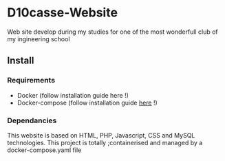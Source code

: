 # D10casse-Website
Web site develop during my studies for one of the most wonderfull club of my ingineering school

## Install

### Requirements

- Docker (follow installation guide here !)
- Docker-compose (follow installation guide [here](https://docs.docker.com/compose/install/) !)

### Dependancies

This website is based on HTML, PHP, Javascript, CSS and MySQL technologies. This project is totally ;containerised and managed by a docker-compose.yaml file
